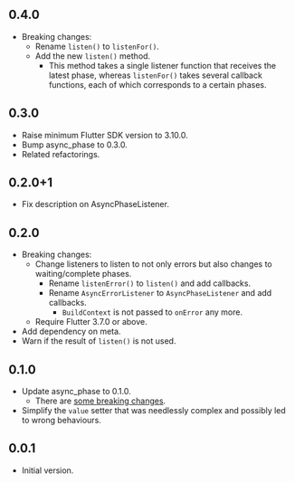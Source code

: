 ## 0.4.0

- Breaking changes:
    - Rename `listen()` to `listenFor()`.
    - Add the new `listen()` method.
        - This method takes a single listener function that receives the latest phase, whereas `listenFor()` takes several callback functions, each of which corresponds to a certain phases.

## 0.3.0

- Raise minimum Flutter SDK version to 3.10.0.
- Bump async_phase to 0.3.0.
- Related refactorings.

## 0.2.0+1

- Fix description on AsyncPhaseListener.

## 0.2.0

- Breaking changes:
    - Change listeners to listen to not only errors but also changes to waiting/complete phases.
        - Rename `listenError()` to `listen()` and add callbacks.
        - Rename `AsyncErrorListener` to `AsyncPhaseListener` and add callbacks.
            - `BuildContext` is not passed to `onError` any more.
    - Require Flutter 3.7.0 or above.
- Add dependency on meta.
- Warn if the result of `listen()` is not used.

## 0.1.0

- Update async_phase to 0.1.0.
    - There are [some breaking changes](https://pub.dev/packages/async_phase/changelog#010).
- Simplify the `value` setter that was needlessly complex and possibly led to wrong behaviours.

## 0.0.1

- Initial version.
